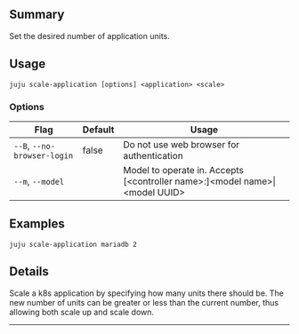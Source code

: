 
## Summary
Set the desired number of application units.

## Usage
```juju scale-application [options] <application> <scale>```

### Options
| Flag | Default | Usage |
| --- | --- | --- |
| `--B`, `--no-browser-login` | false | Do not use web browser for authentication |
| `--m`, `--model` |  | Model to operate in. Accepts [&lt;controller name&gt;:]&lt;model name&gt;&#x7c;&lt;model UUID&gt; |

## Examples

    juju scale-application mariadb 2


## Details

Scale a k8s application by specifying how many units there should be.
The new number of units can be greater or less than the current number, thus
allowing both scale up and scale down.


---

